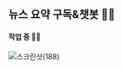 ## 뉴스 요약 구독&amp;챗봇 🏄‍♀️

#### 작업 중 🏄‍♀️
![스크린샷(188)](https://user-images.githubusercontent.com/58289304/211953066-68c3e948-c966-42d3-b347-f1261d69f218.png)
